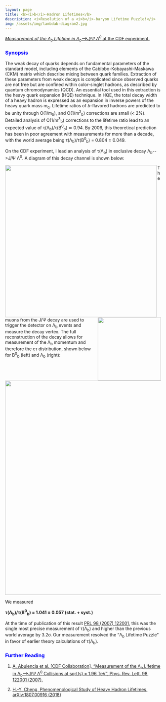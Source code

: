 ```yaml
---
layout: page
title: <b><i>b</i>-Hadron Lifetimes</b>
description: <i>Resolution of a <i>b</i>-baryon Lifetime Puzzle!</i>
img: /assets/img/lambdab-diagram2.jpg
---
```


[<i>Measurement of the &Lambda;<sub>b</sub> Lifetime in &Lambda;<sub>b</sub>-->J/&Psi; &Lambda;<sup>0</sup></i> at the CDF experiment.](https://arxiv.org/pdf/hep-ex/0609021.pdf)

<h3><span style="color:blue">Synopsis</span></h3>

The weak decay of quarks depends on fundamental parameters of the standard model, including elements of the Cabibbo-Kobayashi-Maskawa (CKM) matrix which describe mixing between quark families. Extraction of these parameters from weak decays is complicated since observed quarks are not free but are confined within color-singlet hadrons, as described by quantum chromodynamics (QCD). An essential tool used in this extraction is the heavy quark expansion (HQE) technique. In HQE, the total decay width of a heavy hadron is expressed as an expansion in inverse powers of the heavy quark mass m<sub>q</sub>. Lifetime ratios of <i>b</i>-flavored hadrons are predicted to be unity through O(1/m<sub>b</sub>), and O(1/m<sup>2</sup><sub>b</sub>) corrections are small (< 2%). Detailed analysis of O(1/m<sup>3</sup><sub>b</sub>) corrections to the lifetime ratio lead to an expected value of &tau;(&Lambda;<sub>b</sub>)/&tau;(B<sup>0</sup><sub>b</sub>) ≃ 0.94. By 2006, this theoretical prediction has been in poor agreement with measurements for more than a decade, with the world average being &tau;(&Lambda;<sub>b</sub>)/&tau;(B<sup>0</sup><sub>b</sub>) = 0.804 ± 0.049.

On the CDF experiment, I lead an analysis of &tau;(&Lambda;<sub>b</sub>) in exclusive decay &Lambda;<sub>b</sub>-->J/&Psi; &Lambda;<sup>0</sup>. A diagram of this decay channel is shown below:

<img align="left" width="490px" src="{{ site.baseurl }}/assets/img/lambdab-diagram.jpg" alt="" title="example image"/>
<img align="right" width="204px" src="{{ site.baseurl }}/assets/img/lambdab-baryon.jpg" alt="" title="example image"/>

The muons from the J/&Psi; decay are used to trigger the detector on &Lambda;<sub>b</sub> events and measure the decay vertex. The full reconstruction of the decay allows for measurement of the &Lambda;<sub>b</sub> momentum and therefore the c&tau; distribution, shown below for B<sup>0</sup><sub>b</sub> (left) and &Lambda;<sub>b</sub> (right):

<img align="center" width="690px" src="{{ site.baseurl }}/assets/img/lambdab-ctau.png" alt="" title="example image"/>

We measured
<p><b>&tau;(&Lambda;<sub>b</sub>)/&tau;(B<sup>0</sup><sub>b</sub>) = 1.041 ± 0.057 (stat. + syst.)</b></p>

At the time of publication of this result [PRL 98 (2007) 122001](https://arxiv.org/pdf/hep-ex/0609021.pdf), this was the single most precise measurement of &tau;(&Lambda;<sub>b</sub>) and higher than the previous world average by 3.2&sigma;. Our measurement resolved the “&Lambda;<sub>b</sub> Lifetime Puzzle” in favor of earlier theory calculations of &tau;(&Lambda;<sub>b</sub>).

<h3><span style="color:blue">Further Reading</span></h3>

1. [A. Abulencia et al. [CDF Collaboration], “Measurement of the &Lambda;<sub>b</sub> Lifetime in &Lambda;<sub>b</sub>-->J/&Psi; &Lambda;<sup>0</sup></i> Collisions at sqrt(s) = 1.96 TeV”, Phys. Rev. Lett. 98, 122001 (2007).](https://arxiv.org/pdf/hep-ex/0609021.pdf)

2. [H.-Y. Cheng, Phenomenological Study of Heavy Hadron Lifetimes, arXiv:1807.00916 (2018)](https://arxiv.org/abs/1807.00916)
